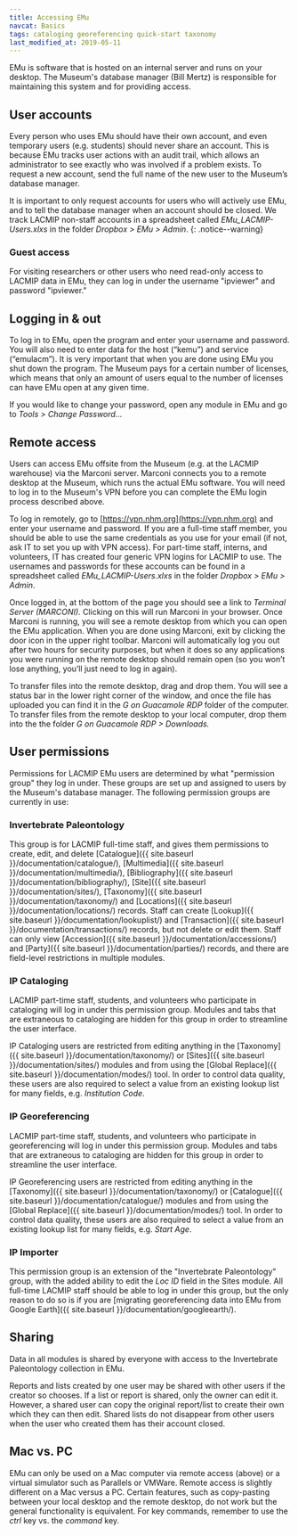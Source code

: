 ```yaml
---
title: Accessing EMu
navcat: Basics
tags: cataloging georeferencing quick-start taxonomy
last_modified_at: 2019-05-11
---
```


EMu is software that is hosted on an internal server and runs on your desktop. The Museum's database manager (Bill Mertz) is responsible for maintaining this system and for providing access.

## User accounts

Every person who uses EMu should have their own account, and even temporary users (e.g. students) should never share an account. This is because EMu tracks user actions with an audit trail, which allows an administrator to see exactly who was involved if a problem exists. To request a new account, send the full name of the new user to the Museum’s database manager.

It is important to only request accounts for users who will actively use EMu, and to tell the database manager when an account should be closed. We track LACMIP non-staff accounts in a spreadsheet called *EMu_LACMIP-Users.xlxs* in the folder *Dropbox > EMu > Admin*.
{: .notice--warning}

### Guest access

For visiting researchers or other users who need read-only access to LACMIP data in EMu, they can log in under the username "ipviewer" and password "ipviewer."

## Logging in & out

To log in to EMu, open the program and enter your username and password. You will also need to enter data for the host (“kemu”) and service (“emulacm”). It is very important that when you are done using EMu you shut down the program. The Museum pays for a certain number of licenses, which means that only an amount of users equal to the number of licenses can have EMu open at any given time.

If you would like to change your password, open any module in EMu and go to *Tools > Change Password...*

## Remote access

Users can access EMu offsite from the Museum (e.g. at the LACMIP warehouse) via the Marconi server. Marconi connects you to a remote desktop at the Museum, which runs the actual EMu software. You will need to log in to the Museum's VPN before you can complete the EMu login process described above.

To log in remotely, go to [https://vpn.nhm.org](https://vpn.nhm.org) and enter your username and password. If you are a full-time staff member, you should be able to use the same credentials as you use for your email (if not, ask IT to set you up with VPN access). For part-time staff, interns, and volunteers, IT has created four generic VPN logins for LACMIP to use. The usernames and passwords for these accounts can be found in a spreadsheet called *EMu_LACMIP-Users.xlxs* in the folder *Dropbox > EMu > Admin*.

Once logged in, at the bottom of the page you should see a link to *Terminal Server (MARCONI).* Clicking on this will run Marconi in your browser. Once Marconi is running, you will see a remote desktop from which you can open the EMu application. When you are done using Marconi, exit by clicking the door icon in the upper right toolbar. Marconi will automatically log you out after two hours for security purposes, but when it does so any applications you were running on the remote desktop should remain open (so you won’t lose anything, you’ll just need to log in again).

To transfer files into the remote desktop, drag and drop them. You will see a status bar in the lower right corner of the window, and once the file has uploaded you can find it in the *G on Guacamole RDP* folder of the computer. To transfer files from the remote desktop to your local computer, drop them into the the folder *G on Guacamole RDP > Downloads.*

## User permissions

Permissions for LACMIP EMu users are determined by what "permission group" they log in under. These groups are set up and assigned to users by the Museum's database manager. The following permission groups are currently in use:

### Invertebrate Paleontology

This group is for LACMIP full-time staff, and gives them permissions to create, edit, and delete [Catalogue]({{ site.baseurl }}/documentation/catalogue/), [Multimedia]({{ site.baseurl }}/documentation/multimedia/), [Bibliography]({{ site.baseurl }}/documentation/bibliography/), [Site]({{ site.baseurl }}/documentation/sites/), [Taxonomy]({{ site.baseurl }}/documentation/taxonomy/) and [Locations]({{ site.baseurl }}/documentation/locations/) records. Staff can create [Lookup]({{ site.baseurl }}/documentation/lookuplist/) and [Transaction]({{ site.baseurl }}/documentation/transactions/) records, but not delete or edit them. Staff can only view [Accession]({{ site.baseurl }}/documentation/accessions/) and [Party]({{ site.baseurl }}/documentation/parties/) records, and there are field-level restrictions in multiple modules.

### IP Cataloging

LACMIP part-time staff, students, and volunteers who participate in cataloging will log in under this permission group. Modules and tabs that are extraneous to cataloging are hidden for this group in order to streamline the user interface.

IP Cataloging users are restricted from editing anything in the [Taxonomy]({{ site.baseurl }}/documentation/taxonomy/) or [Sites]({{ site.baseurl }}/documentation/sites/) modules and from using the [Global Replace]({{ site.baseurl }}/documentation/modes/) tool. In order to control data quality, these users are also required to select a value from an existing lookup list for many fields, e.g. *Institution Code*.

### IP Georeferencing

LACMIP part-time staff, students, and volunteers who participate in georeferencing will log in under this permission group. Modules and tabs that are extraneous to cataloging are hidden for this group in order to streamline the user interface.

IP Georeferencing users are restricted from editing anything in the [Taxonomy]({{ site.baseurl }}/documentation/taxonomy/) or [Catalogue]({{ site.baseurl }}/documentation/catalogue/) modules and from using the [Global Replace]({{ site.baseurl }}/documentation/modes/) tool. In order to control data quality, these users are also required to select a value from an existing lookup list for many fields, e.g. *Start Age*.

### IP Importer

This permission group is an extension of the "Invertebrate Paleontology" group, with the added ability to edit the *Loc ID* field in the Sites module. All full-time LACMIP staff should be able to log in under this group, but the only reason to do so is if you are [migrating georeferencing data into EMu from Google Earth]({{ site.baseurl }}/documentation/googleearth/).

## Sharing

Data in all modules is shared by everyone with access to the Invertebrate Paleontology collection in EMu.

Reports and lists created by one user may be shared with other users if the creator so chooses. If a list or report is shared, only the owner can edit it. However, a shared user can copy the original report/list to create their own which they can then edit. Shared lists do not disappear from other users when the user who created them has their account closed.

## Mac vs. PC

EMu can only be used on a Mac computer via remote access (above) or a virtual simulator such as Parallels or VMWare. Remote access is slightly different on a Mac versus a PC. Certain features, such as copy-pasting between your local desktop and the remote desktop, do not work but the general functionality is equivalent. For key commands, remember to use the *ctrl* key vs. the *command* key.
